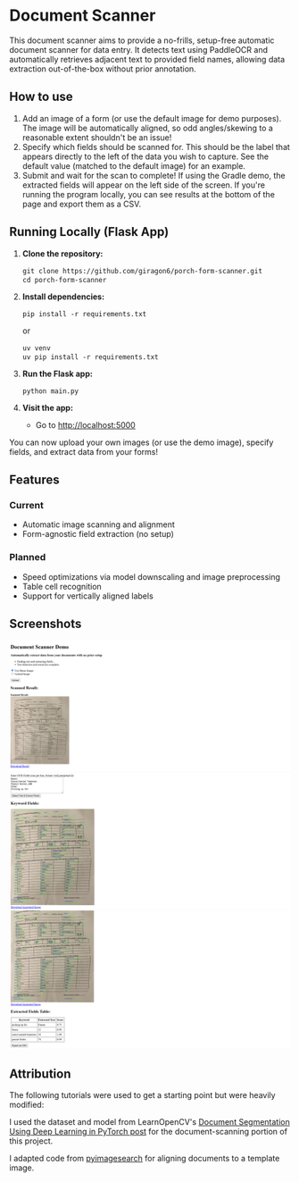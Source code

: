# Document Scanner

This document scanner aims to provide a no-frills, setup-free automatic document scanner for data entry. It detects text using PaddleOCR and automatically retrieves adjacent text to provided field names, allowing data extraction out-of-the-box without prior annotation.

## How to use

1. Add an image of a form (or use the default image for demo purposes). The image will be automatically aligned, so odd angles/skewing to a reasonable extent shouldn't be an issue!
2. Specify which fields should be scanned for. This should be the label that appears directly to the left of the data you wish to capture. See the default value (matched to the default image) for an example.
3. Submit and wait for the scan to complete! If using the Gradle demo, the extracted fields will appear on the left side of the screen. If you're running the program locally, you can see results at the bottom of the page and export them as a CSV.

## Running Locally (Flask App)

1. **Clone the repository:**
   ```
   git clone https://github.com/giragon6/porch-form-scanner.git
   cd porch-form-scanner
   ```

2. **Install dependencies:**
   ```
   pip install -r requirements.txt
   ```
   or
   ```
   uv venv
   uv pip install -r requirements.txt
   ```

4. **Run the Flask app:**
   ```
   python main.py
   ```

5. **Visit the app:**
   - Go to [http://localhost:5000](http://localhost:5000)

You can now upload your own images (or use the demo image), specify fields, and extract data from your forms!

## Features

### Current
- Automatic image scanning and alignment
- Form-agnostic field extraction (no setup)

### Planned
- Speed optimizations via model downscaling and image preprocessing
- Table cell recognition
- Support for vertically aligned labels

## Screenshots

![Demo Image 1 (scanned image)](static/sc-demo-1.png)
![Demo Image 2 (annotated image)](static/sc-demo-2.png)
![Demo Image 3 (extracted fields)](static/sc-demo-3.png)

## Attribution

The following tutorials were used to get a starting point but were heavily modified:

I used the dataset and model from LearnOpenCV's [Document Segmentation Using Deep Learning in PyTorch post](https://learnopencv.com/deep-learning-based-document-segmentation-using-semantic-segmentation-deeplabv3-on-custom-dataset/) for the document-scanning portion of this project.

I adapted code from [pyimagesearch](https://pyimagesearch.com/2020/08/31/image-alignment-and-registration-with-opencv/) for aligning documents to a template image.
